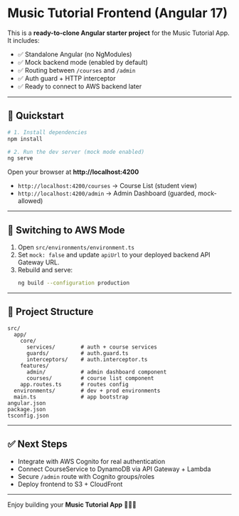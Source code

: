 # Music Tutorial Frontend (Angular 17)

This is a **ready-to-clone Angular starter project** for the Music Tutorial App.  
It includes:
- ✅ Standalone Angular (no NgModules)
- ✅ Mock backend mode (enabled by default)
- ✅ Routing between `/courses` and `/admin`
- ✅ Auth guard + HTTP interceptor
- ✅ Ready to connect to AWS backend later

---

## 🚀 Quickstart

```bash
# 1. Install dependencies
npm install

# 2. Run the dev server (mock mode enabled)
ng serve
```

Open your browser at **http://localhost:4200**

- `http://localhost:4200/courses` → Course List (student view)
- `http://localhost:4200/admin` → Admin Dashboard (guarded, mock-allowed)

---

## 🔁 Switching to AWS Mode

1. Open `src/environments/environment.ts`
2. Set `mock: false` and update `apiUrl` to your deployed backend API Gateway URL.
3. Rebuild and serve:
   ```bash
   ng build --configuration production
   ```

---

## 📂 Project Structure

```
src/
  app/
    core/
      services/        # auth + course services
      guards/          # auth.guard.ts
      interceptors/    # auth.interceptor.ts
    features/
      admin/           # admin dashboard component
      courses/         # course list component
    app.routes.ts      # routes config
  environments/        # dev + prod environments
  main.ts              # app bootstrap
angular.json
package.json
tsconfig.json
```

---

## ✅ Next Steps
- Integrate with AWS Cognito for real authentication
- Connect CourseService to DynamoDB via API Gateway + Lambda
- Secure `/admin` route with Cognito groups/roles
- Deploy frontend to S3 + CloudFront

---

Enjoy building your **Music Tutorial App** 🎸🥁🎹
